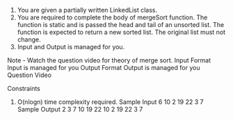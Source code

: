 1. You are given a partially written LinkedList class.
2. You are required to complete the body of mergeSort function. The function is static and is passed the head and tail of an unsorted list. The function is expected to return a new sorted list. The original list must not change.
3. Input and Output is managed for you.

Note - Watch the question video for theory of merge sort.
Input Format
Input is managed for you
Output Format
Output is managed for you
Question Video

Constraints

1. O(nlogn) time complexity required.
   Sample Input
   6
   10 2 19 22 3 7
   Sample Output
   2 3 7 10 19 22
   10 2 19 22 3 7
